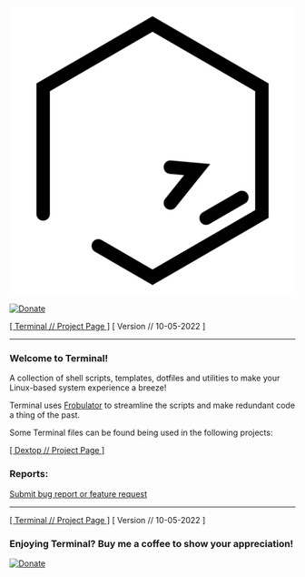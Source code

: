 ![terminal](https://raw.githubusercontent.com/nathaneltitane/terminal/main/terminal.svg)

[![Donate](https://img.shields.io/badge/Donate-PayPal-000000.svg?style=for-the-badge)](https://www.paypal.com/donate/?hosted_button_id=QG58TMRHNSZAU)

[[ Terminal // Project Page ]](https://github.com/nathaneltitane/terminal) [ Version // 10-05-2022 ]

---

### Welcome to Terminal!

A collection of shell scripts, templates, dotfiles and utilities to make your Linux-based system experience a breeze!

Terminal uses [Frobulator](https://github.com/nathaneltitane/frobulator) to streamline the scripts and make redundant code a thing of the past.

Some Terminal files can be found being used in the following projects:

[[ Dextop // Project Page ]](https://github.com/nathaneltitane/dextop)

### Reports:

[Submit bug report or feature request](https://github.com/nathaneltitane/terminal/issues)

---

[[ Terminal // Project Page ]](https://github.com/nathaneltitane/terminal) [ Version // 10-05-2022 ]

### Enjoying Terminal? Buy me a coffee to show your appreciation!

[![Donate](https://img.shields.io/badge/Donate-PayPal-000000.svg?style=for-the-badge)](https://www.paypal.com/donate/?hosted_button_id=QG58TMRHNSZAU)
